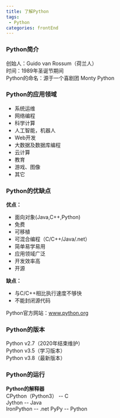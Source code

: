 ```yaml
---
title: 了解Python
tags: 
 - Python
categories: frontEnd
---
```


### Python简介
创始人：Guido van Rossum（荷兰人）  
时间：1989年圣诞节期间  
Python的命名：源于一个喜剧团 Monty Python  
    
### Python的应用领域  
* 系统运维
* 网络编程
* 科学计算
* 人工智能，机器人
* Web开发
* 大数据及数据库编程
* 云计算
* 教育
* 游戏、图像
* 其它
    
### Python的优缺点
**优点：**  
* 面向对象(Java,C++,Python)
* 免费
* 可移植
* 可混合编程（C/C++/Java/.net）
* 简单易学易用
* 应用领域广泛
* 开发效率高
* 开源  
  
**缺点：**  
* 与C/C++相比执行速度不够快
* 不能封闭源代码
        
Python官方网站：www.python.org
    
### Python的版本
Python v2.7（2020年结束维护）  
Python v3.5（学习版本）  
Python v3.8（最新版本）
    
### Python的运行
**Python的解释器**  
CPython（Python3） --  C  
Jython  -- Java  
IronPython -- .net 
PyPy -- Python